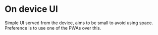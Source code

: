 # On device UI

Simple UI served from the device, aims to be small to avoid using space.
Preference is to use one of the PWAs over this.

